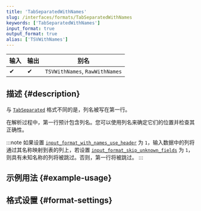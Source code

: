 ```yaml
---
title: 'TabSeparatedWithNames'
slug: /interfaces/formats/TabSeparatedWithNames
keywords: ['TabSeparatedWithNames']
input_format: true
output_format: true
alias: ['TSVWithNames']
---
```


| 输入 | 输出 | 别名                          |
|-------|--------|--------------------------------|
| 	✔    | 	✔     | `TSVWithNames`, `RawWithNames` |

## 描述 {#description}

与 [`TabSeparated`](./TabSeparated.md) 格式不同的是，列名被写在第一行。

在解析过程中，第一行预计包含列名。您可以使用列名来确定它们的位置并检查其正确性。

:::note
如果设置 [`input_format_with_names_use_header`](../../../operations/settings/settings-formats.md/#input_format_with_names_use_header) 为 `1`，输入数据中的列将通过其名称映射到表的列上，若设置 [`input_format_skip_unknown_fields`](../../../operations/settings/settings-formats.md/#input_format_skip_unknown_fields) 为 `1`，则具有未知名称的列将被跳过。否则，第一行将被跳过。
:::

## 示例用法 {#example-usage}

## 格式设置 {#format-settings}
